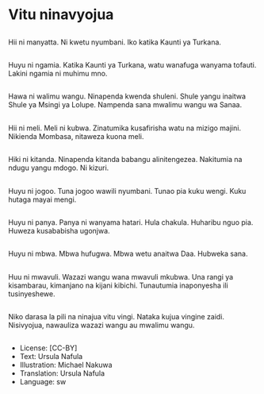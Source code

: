 # Vitu ninavyojua

##
Hii ni manyatta. Ni
kwetu nyumbani.
Iko katika Kaunti ya
Turkana.


##
Huyu ni ngamia.
Katika Kaunti ya
Turkana, watu
wanafuga wanyama
tofauti.
Lakini ngamia ni
muhimu mno.


##
Hawa ni walimu wangu.
Ninapenda kwenda
shuleni.
Shule yangu inaitwa
Shule ya Msingi ya
Lolupe.
Nampenda sana
mwalimu wangu wa
Sanaa.

##
Hii ni meli. Meli ni
kubwa.
Zinatumika kusafirisha
watu na mizigo majini.
Nikienda Mombasa,
nitaweza kuona meli.


##
Hiki ni kitanda.
Ninapenda kitanda
babangu alinitengezea.
Nakitumia na ndugu
yangu mdogo.
Ni kizuri.


##
Huyu ni jogoo.
Tuna jogoo wawili
nyumbani.
Tunao pia kuku wengi.
Kuku hutaga mayai
mengi.


##
Huyu ni panya.
Panya ni wanyama
hatari.
Hula chakula.
Huharibu nguo pia.
Huweza kusababisha
ugonjwa.

##
Huyu ni mbwa.
Mbwa hufugwa.
Mbwa wetu anaitwa
Daa.
Hubweka sana.


##
Huu ni mwavuli. Wazazi
wangu wana mwavuli
mkubwa.
Una rangi ya
kisambarau, kimanjano
na kijani kibichi.
Tunautumia
inaponyesha ili
tusinyeshewe.

##
Niko darasa la pili na ninajua vitu vingi. Nataka kujua vingine
zaidi. Nisivyojua, nawauliza wazazi wangu au mwalimu
wangu.


##
* License: [CC-BY]
* Text: Ursula Nafula
* Illustration: Michael Nakuwa
* Translation: Ursula Nafula
* Language: sw
